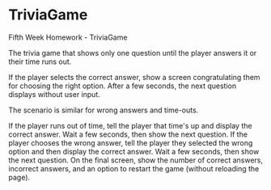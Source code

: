 # TriviaGame
Fifth Week Homework - TriviaGame

The trivia game that shows only one question until the player answers it or their time runs out.

If the player selects the correct answer, show a screen congratulating them for choosing the right option. After a few seconds, the next question displays without user input.

The scenario is similar for wrong answers and time-outs.

If the player runs out of time, tell the player that time's up and display the correct answer. Wait a few seconds, then show the next question.
If the player chooses the wrong answer, tell the player they selected the wrong option and then display the correct answer. Wait a few seconds, then show the next question.
On the final screen, show the number of correct answers, incorrect answers, and an option to restart the game (without reloading the page).
